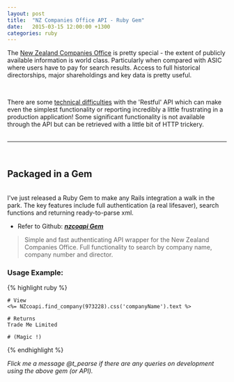 ```yaml
---
layout: post
title:  "NZ Companies Office API - Ruby Gem"
date:   2015-03-15 12:00:00 +1300
categories: ruby
---
```

The [New Zealand Companies Office](http://www.business.govt.nz/companies) is pretty special - the extent of publicly available information is world class. Particularly when compared with ASIC where users have to pay for search results. Access to full historical directorships, major shareholdings and key data is pretty useful.  

<br />

There are some [technical difficulties](http://lancewiggs.com/2009/11/30/in-praise-of-coys/) with the 'Restful' API  which can make even the simplest functionality or reporting incredibly a little frustrating in a production application! Some significant functionality is not available through the API but can be retrieved with a little bit of HTTP trickery.
<br /><br />


***
<br />

## Packaged in a Gem

<br />
I've just released a Ruby Gem to make any Rails integration a walk in the park. The key features include full authentication (a real lifesaver), search functions and returning ready-to-parse xml.



* Refer to Github:  ***[nzcoapi Gem](https://github.com/t-pearse/nzcoapi)***

>Simple and fast authenticating API wrapper for the New Zealand Companies Office. Full functionality to search by company name, company number and director.

### Usage Example:


{% highlight ruby %}

    # View
	<%= NZcoapi.find_company(973228).css('companyName').text %>

    # Returns
	Trade Me Limited

    # (Magic !)
{% endhighlight %}


*Flick me a message @t_pearse if there are any queries on development using the above gem (or API).*
